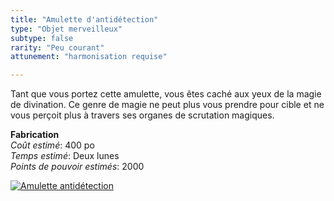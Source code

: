 ```yaml
---
title: "Amulette d'antidétection"
type: "Objet merveilleux"
subtype: false
rarity: "Peu courant"
attunement: "harmonisation requise"

---
```

Tant que vous portez cette amulette, vous êtes caché aux yeux de la magie de divination. Ce genre de magie ne peut plus vous prendre pour cible et ne vous perçoit plus à travers ses organes de scrutation magiques.  

**Fabrication**  
*Coût estimé*: 400 po    
*Temps estimé*: Deux lunes  
*Points de pouvoir estimés*: 2000  

[![Amulette antidétection](https://www.douaratil.fr/illustrations/objet/amuletteantidetection300.jpeg)](https://www.douaratil.fr/illustrations/objet/amuletteantidetection.jpeg)  